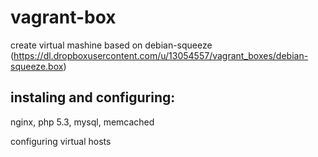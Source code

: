 vagrant-box
===========

create virtual mashine based on debian-squeeze
(https://dl.dropboxusercontent.com/u/13054557/vagrant_boxes/debian-squeeze.box)

instaling and configuring:
--------------------------

nginx, php 5.3, mysql, memcached

configuring virtual hosts
